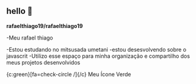 ## hello 👋

**rafaelthiago19/rafaelthiago19** 

-Meu rafael thiago

-Estou estudando no mitsusada umetani
-estou desesvolvendo sobre o javascrit
-Utilizo esse espaço para minha organização e compartilho dos meus projetos desenvolvidos


{c:green}[fa=check-circle /]{/c} Meu Ícone Verde
